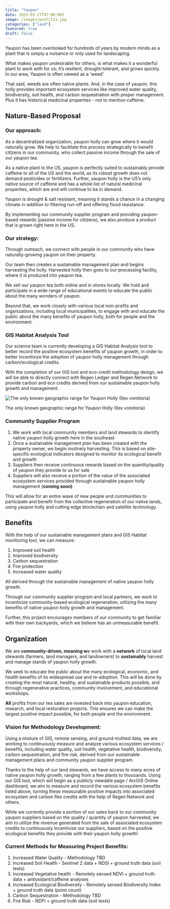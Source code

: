 ```yaml
---
title: "Yaupon"
date: 2023-03-27T07:00:00Z
image: /images/post/111.jpg
categories: ["land"]
featured: true
draft: false
---
```


Yaupon has been overlooked for hundreds of years by modern minds as a plant that is simply a nuisance or only used for landscaping.

What makes yaupon undesirable for others, is what makes it a wonderful plant to work with for us; it’s resilient, drought-tolerant, and grows quickly. In our area, Yaupon is often viewed as a ‘weed’.

That said, weeds are often native plants. And, in the case of yaupon, this holly provides important ecosystem services like improved water quality, biodiversity, soil health, and carbon sequestration with proper management. Plus it has historical medicinal properties - not to mention caffeine.

## Nature-Based Proposal

### Our approach:

As a decentralized organization, yaupon holly can grow where it would naturally grow. We help to facilitate this process strategically to benefit citizens in our community, who collect passive income through the sale of our yaupon tea.

As a native plant to the US, yaupon is perfectly suited to sustainably provide caffeine to all of the US and the world, as its robust growth does not demand pesticides or fertilizers. Further, yaupon holly is the US’s only native source of caffeine and has a whole list of natural medicinal properties, which are and will continue to be in demand.

Yaupon is drought & salt resistant, meaning it stands a chance in a changing climate _in addition to_ filtering run-off and offering flood resistance.

By implementing our community supplier program and providing yaupon-based rewards (passive income for citizens), we also produce a product that is grown right here in the US.

### Our strategy:

Through outreach, we connect with people in our community who have naturally-growing yaupon on their property.

Our team then creates a sustainable management plan and begins harvesting the holly. Harvested holly then goes to our processing facility, where it is produced into yaupon tea.

We sell our yaupon tea both online and in stores locally. We hold and participate in a wide range of educational events to educate the public about the many wonders of yaupon.

Beyond that, we work closely with various local non-profits and organizations, including local municipalities, to engage with and educate the public about the many benefits of yaupon holly, both for people and the environment.

### GIS Habitat Analysis Tool

Our science team is currently developing a GIS Habitat Analysis tool to better record the positive ecosystem benefits of yaupon growth, in order to better incentivize the adoption of yaupon holly management through carbon/ecological credits.

With the completion of our GIS tool and eco-credit methodology design, we will be able to directly connect with Regen Ledger and Regen Network to provide carbon and eco credits derived from our sustainable yaupon holly growth and management.

![The only known geographic range for Yaupon Holly (Ilex vomitoria)](https://regennetwork.notion.site/image/https%3A%2F%2Fs3-us-west-2.amazonaws.com%2Fsecure.notion-static.com%2F7944ffcf-b31e-4c80-b5b9-01e2c0f1706c%2FMeg_Presentation.png?id=ef2c3ec9-4326-4cdb-8783-adf19ab819f3&table=block&spaceId=f5b9e671-9ada-4109-b3b5-07cc02a1ae8e&width=2000&userId=&cache=v2)

The only known geographic range for Yaupon Holly (Ilex vomitoria)

### **Community Supplier Program**

1. We work with local community members and land stewards to identify native yaupon holly growth here in the southeast
2. Once a sustainable management plan has been created with the property owner, we begin routinely harvesting. This is based on site-specific ecological indicators designed to monitor its ecological benefit and growth
3. Suppliers then receive continuous rewards based on the quantity/quality of yaupon they provide to us for sale
4. Suppliers will also receive a portion of the value of the associated ecosystem services provided through sustainable yaupon holly management (**coming soon)**

This will allow for an entire wave of new people and communities to participate and benefit from the collective regeneration of our native lands, using yaupon holly and cutting edge blockchain and satellite technology.

## Benefits

With the help of our sustainable management plans and GIS Habitat monitoring tool, we can measure:

1. Improved soil health
2. Improved biodiversity
3. Carbon sequestration
4. Fire protection
5. Increased water quality

All derived through the sustainable management of native yaupon holly growth.

Through our community supplier program and local partners, we work to incentivize community-based ecological regeneration, utilizing the many benefits of native yaupon holly growth and management.

Further, this project encourages members of our community to get familiar with their own backyards, which we believe has an unmeasurable benefit.

## Organization

We are **community-driven, meaning w**e work with a **network** of local land stewards (farmers, land managers, and landowners) to **sustainably** harvest and manage stands of yaupon holly growth.

We seek to educate the public about the many ecological, economic, and health benefits of its widespread use and re-adoption. This will be done by creating the most natural, healthy, and sustainable products possible, and through regenerative practices, community involvement, and educational workshops.

**All** profits from our tea sales are invested back into yaupon education, research, and local restoration projects. This ensures we can make the largest positive impact possible, for both people and the environment.

### Vision for Methodology Development:

Using a mixture of GIS, remote sensing, and ground-truthed data, we are working to continuously measure and analyze various ecosystem services / benefits, including water quality, soil health, vegetative health, biodiversity, carbon sequestration, and fire risk, derived from our sustainable management plans and community yaupon supplier program.

Thanks to the help of our land stewards, we have access to many acres of native yaupon holly growth, ranging from a few plants to thousands. Using our GIS tool, which will begin as a publicly viewable page / ArcGIS Online dashboard, we aim to measure and record the various ecosystem benefits listed above, turning these measurable positive impacts into associated ecosystem and carbon flex credits with the help of Regen Network and others.

While we currently provide a portion of our sales back to our community yaupon suppliers based on the quality / quantity of yaupon harvested, we aim to utilize the revenue generated from the sale of associated ecosystem credits to continuously incentivize our suppliers, based on the positive ecological benefits they provide with their yaupon holly growth!

### Current Methods for Measuring Project Benefits:

1. Increased Water Quality - Methodology TBD
2. Increased Soil Health - Sentinel 2 data + NDSI + ground truth data (soil tests)
3. Increased Vegetative health - Remotely sensed NDVI + ground truth data + antioxidant/caffeine analyses
4. Increased Ecological Biodiversity - Remotely sensed Biodiversity Index + ground truth data (point count)
5. Carbon Sequestration - Methodology TBD
6. Fire Risk - NDFI + ground truth data (soil tests)
